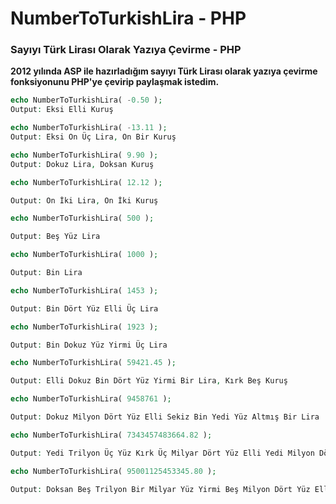 # NumberToTurkishLira - PHP

### Sayıyı Türk Lirası Olarak Yazıya Çevirme - PHP

**2012 yılında ASP ile hazırladığım sayıyı Türk Lirası olarak yazıya çevirme fonksiyonunu PHP'ye çevirip paylaşmak istedim.**


```php
echo NumberToTurkishLira( -0.50 );
Output: Eksi Elli Kuruş
```

```php
echo NumberToTurkishLira( -13.11 );
Output: Eksi On Üç Lira, On Bir Kuruş
```

```php
echo NumberToTurkishLira( 9.90 );
Output: Dokuz Lira, Doksan Kuruş
```

```php
echo NumberToTurkishLira( 12.12 );

Output: On İki Lira, On İki Kuruş
```

```php
echo NumberToTurkishLira( 500 );

Output: Beş Yüz Lira
```

```php
echo NumberToTurkishLira( 1000 );

Output: Bin Lira
```

```php
echo NumberToTurkishLira( 1453 );

Output: Bin Dört Yüz Elli Üç Lira
```

```php
echo NumberToTurkishLira( 1923 );

Output: Bin Dokuz Yüz Yirmi Üç Lira
```

```php
echo NumberToTurkishLira( 59421.45 );

Output: Elli Dokuz Bin Dört Yüz Yirmi Bir Lira, Kırk Beş Kuruş
```

```php
echo NumberToTurkishLira( 9458761 );

Output: Dokuz Milyon Dört Yüz Elli Sekiz Bin Yedi Yüz Altmış Bir Lira
```

```php
echo NumberToTurkishLira( 7343457483664.82 );

Output: Yedi Trilyon Üç Yüz Kırk Üç Milyar Dört Yüz Elli Yedi Milyon Dört Yüz Seksen Üç Bin Altı Yüz Altmış Dört Lira, Seksen İki Kuruş
```

```php
echo NumberToTurkishLira( 95001125453345.80 );

Output: Doksan Beş Trilyon Bir Milyar Yüz Yirmi Beş Milyon Dört Yüz Elli Üç Bin Üç Yüz Kırk Beş Lira, Seksen Kuruş
```
